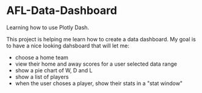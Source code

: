 # AFL-Data-Dashboard
Learning how to use Plotly Dash.

This project is helping me learn how to create a data dashboard.
My goal is to have a nice looking dahsboard that will let me:
  - choose a home team
  - view their home and away scores for a user selected data range
  - show a pie chart of W, D and L
  - show a list of players
  - when the user choses a player, show their stats in a "stat window"
  
